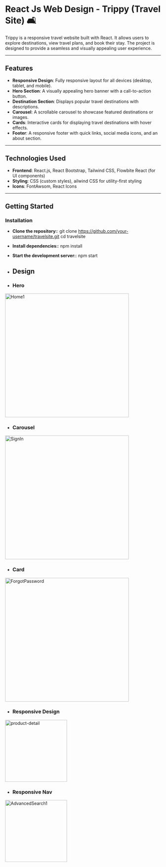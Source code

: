 # React Js Web Design - Trippy (Travel Site) 🛋️

Trippy is a responsive travel website built with React. It allows users to explore destinations, view travel plans, and book their stay. The project is designed to provide a seamless and visually appealing user experience.

---

## Features
- **Responsive Design**: Fully responsive layout for all devices (desktop, tablet, and mobile).
- **Hero Section**: A visually appealing hero banner with a call-to-action button.
- **Destination Section**: Displays popular travel destinations with descriptions.
- **Carousel**:  A scrollable carousel to showcase featured destinations or images.
- **Cards**: Interactive cards for displaying travel destinations with hover effects.
- **Footer**: A responsive footer with quick links, social media icons, and an about section.

---

## Technologies Used
- **Frontend**: React.js, React Bootstrap, Tailwind CSS, Flowbite React (for UI components)
- **Styling**: CSS (custom styles), ailwind CSS for utility-first styling
- **Icons**: FontAwsom, React Icons


---

## Getting Started
### Installation
- **Clone the repository:**: git clone https://github.com/your-username/travelsite.git
                             cd travelsite
- **Install dependencies:**: npm install 
- **Start the development server:**: npm start

- ## Design
- ### Hero
<img src="https://github.com/user-attachments/assets/b80bcb49-3429-4e0a-a663-8a76911ca4bb" alt="Home1" width="400">

- ### Carousel
<img src="https://github.com/user-attachments/assets/34966823-fe53-4e3e-aabf-77276dae1aa0" alt="SignIn" width="400">

- ### Card
<img src="https://github.com/user-attachments/assets/36c32d6a-c818-4593-a5fd-2d2de111f55d)" alt="ForgotPassword" width="400">

- ### Responsive Design
<img src="https://github.com/user-attachments/assets/33eccae1-a437-406e-af2e-982947901b6c" alt="product-detail" width="200">

- ### Responsive Nav
<img src="https://github.com/user-attachments/assets/d1c29336-c3dc-4386-ae04-61182c8143aa" alt="AdvancedSearch1" width="200">
